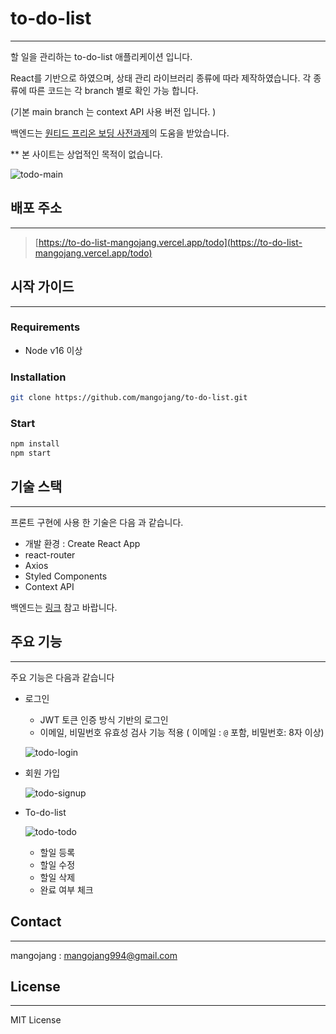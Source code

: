 # to-do-list

---

할 일을 관리하는 to-do-list 애플리케이션 입니다. 

React를 기반으로 하였으며,  상태 관리 라이브러리 종류에 따라 제작하였습니다.  각 종류에 따른 코드는 각 branch 별로 확인 가능 합니다.  

(기본 main branch 는 context API 사용 버전 입니다. )

백엔드는 [원티드 프리온 보딩 사전과제](https://github.com/walking-sunset/selection-task.git)의 도움을 받았습니다.

** 본 사이트는 상업적인 목적이 없습니다. 

![todo-main](https://github.com/mangojang/to-do-list/assets/42363123/8dc576d3-8762-458d-a1f5-ff5cd5085767)
## 배포 주소

---

> [https://to-do-list-mangojang.vercel.app/todo](https://to-do-list-mangojang.vercel.app/todo)
> 

## 시작 가이드

---

### Requirements

- Node v16 이상

### Installation

```bash
git clone https://github.com/mangojang/to-do-list.git
```

### Start

```bash
npm install
npm start
```

## 기술 스택

---

프론트 구현에 사용 한 기술은 다음 과 같습니다.

- 개발 환경 : Create React App
- react-router
- Axios
- Styled Components
- Context API

백엔드는 [링크](https://github.com/walking-sunset/selection-task) 참고 바랍니다.

## 주요 기능

---

주요 기능은 다음과 같습니다

- 로그인
    - JWT 토큰 인증 방식 기반의 로그인
    - 이메일, 비밀번호 유효성 검사 기능 적용 ( 이메일 : `@` 포함, 비밀번호: 8자 이상)
    
    ![todo-login](https://github.com/mangojang/to-do-list/assets/42363123/69988e76-68ed-4040-8b3a-aad8c9add318)
    
- 회원 가입
    
    ![todo-signup](https://github.com/mangojang/to-do-list/assets/42363123/353d16de-b99a-4690-a96b-500edfbe1e7a)
    
- To-do-list
    
    ![todo-todo](https://github.com/mangojang/to-do-list/assets/42363123/11857d9c-4fe9-45ab-9b7d-a9976db3c1eb)
    
    - 할일 등록
    - 할일 수정
    - 할일 삭제
    - 완료 여부 체크

## Contact

---

mangojang :  mangojang994@gmail.com

## License

---

MIT License